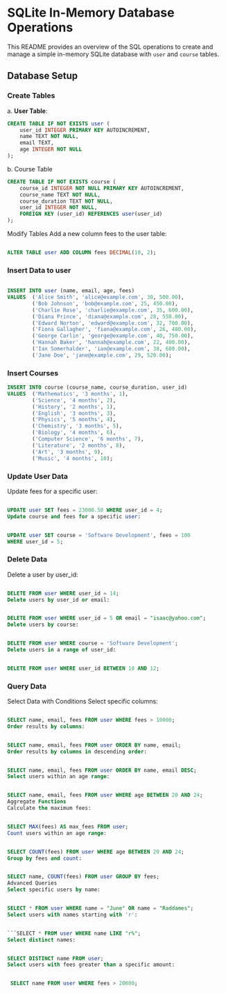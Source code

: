
# SQLite In-Memory Database Operations

This README provides an overview of the SQL operations to create and manage a simple in-memory SQLite database with `user` and `course` tables.

## Database Setup

### Create Tables

a. **User Table**:
```sql
CREATE TABLE IF NOT EXISTS user (
    user_id INTEGER PRIMARY KEY AUTOINCREMENT,
    name TEXT NOT NULL,
    email TEXT,
    age INTEGER NOT NULL
);
```
b. Course Table
```sql
CREATE TABLE IF NOT EXISTS course (
    course_id INTEGER NOT NULL PRIMARY KEY AUTOINCREMENT,
    course_name TEXT NOT NULL,
    course_duration TEXT NOT NULL,
    user_id INTEGER NOT NULL,
    FOREIGN KEY (user_id) REFERENCES user(user_id)
);
```

Modify Tables
Add a new column fees to the user table:
```sql

ALTER TABLE user ADD COLUMN fees DECIMAL(10, 2);
```

### Insert Data to user
```sql

INSERT INTO user (name, email, age, fees) 
VALUES  ('Alice Smith', 'alice@example.com', 30, 500.00),
        ('Bob Johnson', 'bob@example.com', 25, 450.00),
        ('Charlie Rose', 'charlie@example.com', 35, 600.00),
        ('Diana Prince', 'diana@example.com', 28, 550.00),
        ('Edward Norton', 'edward@example.com', 32, 700.00),
        ('Fiona Gallagher', 'fiona@example.com', 26, 480.00),
        ('George Carlin', 'george@example.com', 40, 750.00),
        ('Hannah Baker', 'hannah@example.com', 22, 400.00),
        ('Ian Somerhalder', 'ian@example.com', 38, 680.00),
        ('Jane Doe', 'jane@example.com', 29, 520.00);
```
### Insert Courses

```sql
INSERT INTO course (course_name, course_duration, user_id) 
VALUES  ('Mathematics', '3 months', 1),
        ('Science', '4 months', 2),
        ('History', '2 months', 1),
        ('English', '3 months', 3),
        ('Physics', '5 months', 4),
        ('Chemistry', '3 months', 5),
        ('Biology', '4 months', 6),
        ('Computer Science', '6 months', 7),
        ('Literature', '2 months', 8),
        ('Art', '3 months', 9),
        ('Music', '4 months', 10);
```
### Update User Data
Update fees for a specific user:

``` sql

UPDATE user SET fees = 23000.50 WHERE user_id = 4;
Update course and fees for a specific user:
```
``` sql

UPDATE user SET course = 'Software Development', fees = 100 
WHERE user_id = 5;
```
### Delete Data
Delete a user by user_id:

``` sql

DELETE FROM user WHERE user_id = 14;
Delete users by user_id or email:
```
``` sql

DELETE FROM user WHERE user_id = 5 OR email = "isaac@yahoo.com";
Delete users by course:
```
```sql

DELETE FROM user WHERE course = 'Software Development';
Delete users in a range of user_id:
```
```sql

DELETE FROM user WHERE user_id BETWEEN 10 AND 12;
```
### Query Data
Select Data with Conditions
Select specific columns:

```sql

SELECT name, email, fees FROM user WHERE fees > 10000;
Order results by columns:
```
```sql

SELECT name, email, fees FROM user ORDER BY name, email;
Order results by columns in descending order:
```
```sql

SELECT name, email, fees FROM user ORDER BY name, email DESC;
Select users within an age range:
```
```sql

SELECT name, email, fees FROM user WHERE age BETWEEN 20 AND 24;
Aggregate Functions
Calculate the maximum fees:
```
```sql

SELECT MAX(fees) AS max_fees FROM user;
Count users within an age range:
```
```sql

SELECT COUNT(fees) FROM user WHERE age BETWEEN 20 AND 24;
Group by fees and count:
```
```sql

SELECT name, COUNT(fees) FROM user GROUP BY fees;
Advanced Queries
Select specific users by name:
```
```sql

SELECT * FROM user WHERE name = "June" OR name = "Raddames";
Select users with names starting with 'r':
```
```sql

```SELECT * FROM user WHERE name LIKE "r%";
Select distinct names:


SELECT DISTINCT name FROM user;
Select users with fees greater than a specific amount:


 SELECT name FROM user WHERE fees > 20000;
```